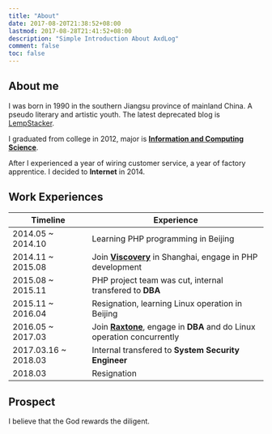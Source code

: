 ```yaml
---
title: "About"
date: 2017-08-20T21:38:52+08:00
lastmod: 2017-08-28T21:41:52+08:00
description: "Simple Introduction About AxdLog"
comment: false
toc: false
---
```


## About me
I was born in 1990 in the southern Jiangsu province of mainland China. A pseudo literary and artistic youth. The latest deprecated blog is [LempStacker](https://lempstacker.github.io).

I graduated from college in 2012, major is [**Information and Computing Science**](http://slxy.xzit.edu.cn).

After I experienced a year of wiring customer service, a year of factory apprentice. I decided to **Internet** in 2014.


## Work Experiences

Timeline | Experience
---|---
2014.05 ~ 2014.10 | Learning PHP programming in Beijing
2014.11 ~ 2015.08 | Join [**Viscovery**][viscovery] in Shanghai, engage in PHP development
2015.08 ~ 2015.11 | PHP project team was cut, internal transfered to **DBA**
2015.11 ~ 2016.04 | Resignation, learning Linux operation in Beijing
2016.05 ~ 2017.03 | Join [**Raxtone**][raxtone], engage in **DBA** and do Linux operation concurrently
2017.03.16 ~ 2018.03 | Internal transfered to **System Security Engineer**
2018.03 | Resignation

## Prospect
I believe that the God rewards the diligent.

[viscovery]:https://www.viscovery.com "Viscovery"
[raxtone]:http://www.raxtone.com/ "Raxtone"


<!-- End -->
